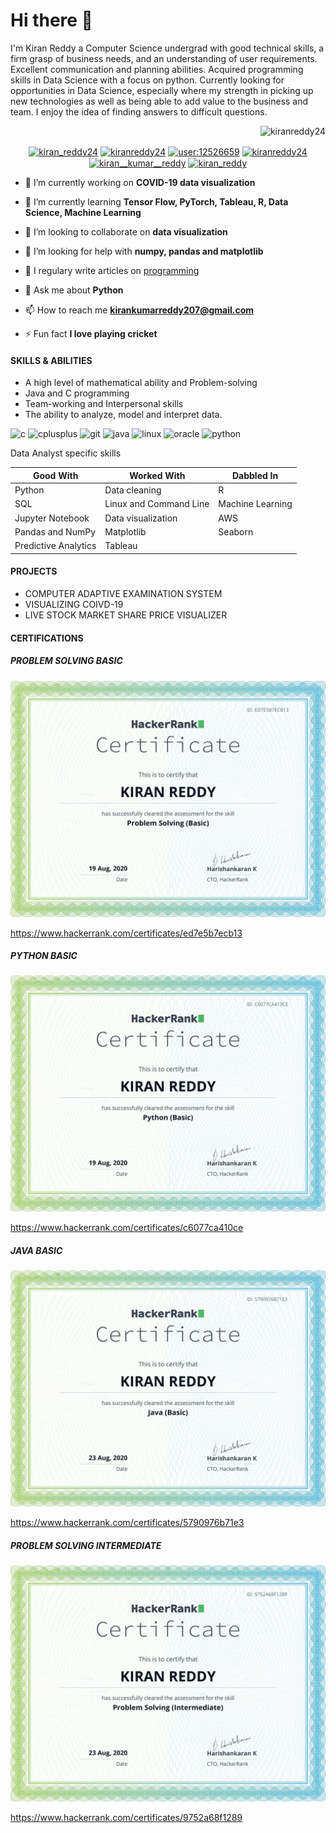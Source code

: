 # Hi there 👋

<!--
**KIRANREDDY24/KIRANREDDY24** is a ✨ _special_ ✨ repository because its `README.md` (this file) appears on your GitHub profile.

Here are some ideas to get you started:

- 🔭 I’m currently working on ...
- 🌱 I’m currently learning ...
- 👯 I’m looking to collaborate on ...
- 🤔 I’m looking for help with ...
- 💬 Ask me about ...
- 📫 How to reach me: ...
- 😄 Pronouns: ...
- ⚡ Fun fact: ...
-->

I'm Kiran Reddy a Computer Science undergrad with good technical skills, a firm grasp of business needs, and an understanding of user requirements. Excellent communication and planning abilities. Acquired programming skills in Data Science with a focus on python. Currently looking for opportunities in Data Science, especially where my strength in picking up new technologies as well as being able to add value to the business and team. I enjoy the idea of finding answers to difficult questions.

</p>
<p align="right"> <img src="https://komarev.com/ghpvc/?username=kiranreddy24" alt="kiranreddy24" /> </p>
<p align="center">
<a href="https://twitter.com/kiran_reddy24" target="blank"><img align="center" src="https://cdn.jsdelivr.net/npm/simple-icons@3.0.1/icons/twitter.svg" alt="kiran_reddy24" height="30" width="30" /></a>
<a href="https://linkedin.com/in/kiranreddy24" target="blank"><img align="center" src="https://cdn.jsdelivr.net/npm/simple-icons@3.0.1/icons/linkedin.svg" alt="kiranreddy24" height="30" width="30" /></a>
<a href="https://stackoverflow.com/users/user:12526659" target="blank"><img align="center" src="https://cdn.jsdelivr.net/npm/simple-icons@3.0.1/icons/stackoverflow.svg" alt="user:12526659" height="30" width="30" /></a>
<a href="https://kaggle.com/kiranreddy24" target="blank"><img align="center" src="https://cdn.jsdelivr.net/npm/simple-icons@3.0.1/icons/kaggle.svg" alt="kiranreddy24" height="30" width="30" /></a>
<a href="https://instagram.com/kiran__kumar__reddy" target="blank"><img align="center" src="https://cdn.jsdelivr.net/npm/simple-icons@3.0.1/icons/instagram.svg" alt="kiran__kumar__reddy" height="30" width="30" /></a>
<a href="https://medium.com/kiran_reddy" target="blank"><img align="center" src="https://cdn.jsdelivr.net/npm/simple-icons@3.0.1/icons/medium.svg" alt="kiran_reddy" height="30" width="30" /></a>
</p>



- 🔭 I’m currently working on **COVID-19 data visualization**

- 🌱 I’m currently learning **Tensor Flow, PyTorch, Tableau, R, Data Science, Machine Learning**

- 👯 I’m looking to collaborate on **data visualization**

- 🤝 I’m looking for help with **numpy, pandas and matplotlib**

- 📝 I regulary write articles on [programming](programming)

- 💬 Ask me about **Python**

- 📫 How to reach me **kirankumarreddy207@gmail.com**

- ⚡ Fun fact **I love playing cricket**



#### SKILLS & ABILITIES
- A high level of mathematical ability and Problem-solving
- Java and C programming
- Team-working and Interpersonal skills
- The ability to analyze, model and interpret data.


<p align="left"><img src="https://devicons.github.io/devicon/devicon.git/icons/c/c-original.svg" alt="c" width="40" height="40"/> <img src="https://devicons.github.io/devicon/devicon.git/icons/cplusplus/cplusplus-original.svg" alt="cplusplus" width="40" height="40"/> <img src="https://www.vectorlogo.zone/logos/git-scm/git-scm-icon.svg" alt="git" width="40" height="40"/> <img src="https://devicons.github.io/devicon/devicon.git/icons/java/java-original-wordmark.svg" alt="java" width="40" height="40"/> <img src="https://devicons.github.io/devicon/devicon.git/icons/linux/linux-original.svg" alt="linux" width="40" height="40"/> <img src="https://devicons.github.io/devicon/devicon.git/icons/oracle/oracle-original.svg" alt="oracle" width="40" height="40"/> <img src="https://devicons.github.io/devicon/devicon.git/icons/python/python-original.svg" alt="python" width="40" height="40"/></p><p><img align="left" 






#### Data Analyst specific skills

|Good With             |   Worked With                 |   Dabbled In       |
|----------------------|-------------------------------|--------------------|
|Python                |   Data cleaning               |   R                |
|SQL                   |   Linux and Command Line      |   Machine Learning |
|Jupyter Notebook      |  Data visualization           |   AWS              |
|Pandas and NumPy      |  Matplotlib                   |   Seaborn          |
|Predictive Analytics  |  Tableau                      |                    |


#### PROJECTS
- COMPUTER ADAPTIVE EXAMINATION SYSTEM
- VISUALIZING COIVD-19
- LIVE STOCK MARKET SHARE PRICE VISUALIZER









#### CERTIFICATIONS


##### PROBLEM SOLVING BASIC
![PROBLEM SOLVING BASIC](https://github.com/KIRANREDDY24/KIRANREDDY24/blob/master/problem%20solving%20basic.png)

https://www.hackerrank.com/certificates/ed7e5b7ecb13


##### PYTHON BASIC
![PYTHON BASIC](https://github.com/KIRANREDDY24/KIRANREDDY24/blob/master/python%20basic.png)

https://www.hackerrank.com/certificates/c6077ca410ce


##### JAVA BASIC
![JAVA BASIC](https://github.com/KIRANREDDY24/KIRANREDDY24/blob/master/java%20basic.png)

https://www.hackerrank.com/certificates/5790976b71e3


##### PROBLEM SOLVING INTERMEDIATE
![PROBLEM SOLVING INTERMEDIATE](https://github.com/KIRANREDDY24/KIRANREDDY24/blob/master/problem%20solving%20intermediate.png)

https://www.hackerrank.com/certificates/9752a68f1289
